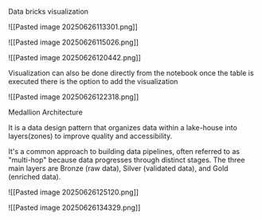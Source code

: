 Data bricks visualization 

![[Pasted image 20250626113301.png]]


![[Pasted image 20250626115026.png]]



![[Pasted image 20250626120442.png]]


Visualization can also be done directly from the notebook once the table is executed there is the option to add the visualization  

![[Pasted image 20250626122318.png]]


Medallion Architecture

It is a data design pattern that organizes data within a lake-house into layers(zones) to improve quality and accessibility.

It's a common approach to building data pipelines, often referred to as "multi-hop" because data progresses through distinct stages. The three main layers are Bronze (raw data), Silver (validated data), and Gold (enriched data).

![[Pasted image 20250626125120.png]]

![[Pasted image 20250626134329.png]]
